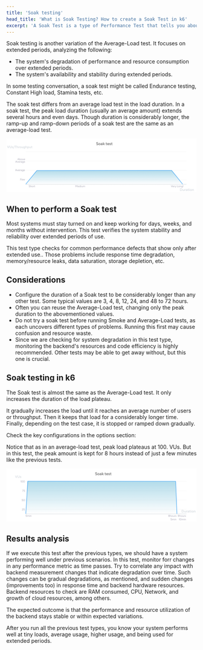 ```yaml
---
title: 'Soak testing'
head_title: 'What is Soak Testing? How to create a Soak Test in k6'
excerpt: 'A Soak Test is a type of Performance Test that tells you about the reliability and performance of your system over an extended period of time. Let’s see an example.'
---
```


Soak testing is another variation of the Average-Load test. It focuses on extended periods, analyzing the following: 

* The system's degradation of performance and resource consumption over extended periods.
* The system's availability and stability during extended periods.

In some testing conversation, a soak test might be called Endurance testing, Constant High load, Stamina tests, etc.

The soak test differs from an average load test in the load duration. In a soak test, the peak load duration (usually an average amount) extends several hours and even days.
Though duration is considerably longer, the ramp-up and ramp-down periods of a soak test are the same as an average-load test.

![Overview of a soak test](images/chart-soak-test-overview.png)

## When to perform a Soak test

Most systems must stay turned on and keep working for days, weeks, and months without intervention. This test verifies the system stability and reliability over extended periods of use. 

This test type checks for common performance defects that show only after extended use.. Those problems include response time degradation, memory/resource leaks, data saturation, storage depletion, etc.


## Considerations

* Configure the duration of a Soak test to be considerably longer than any other test. Some typical values are 3, 4, 8, 12, 24, and 48 to 72 hours.
* Often you can reuse the Average-Load test, changing only the peak duration to the abovementioned values.
* Do not try a soak test before running Smoke and Average-Load tests, as each uncovers different types of problems. Running this first may cause confusion and resource waste.
* Since we are checking for system degradation in this test type, monitoring the backend's resources and code efficiency is highly recommended. Other tests may be able to get away without, but this one is crucial.


## Soak testing in k6

The Soak test is almost the same as the Average-Load test. It only increases the duration of the load plateau. 

It gradually increases the load until it reaches an average number of users or throughput. Then it keeps that load for a considerably longer time. Finally, depending on the test case, it is stopped or ramped down gradually.

Check the key configurations in the options section:

Notice that as in an average-load test, peak load plateaus at 100. VUs. But in this test, the peak amount is kept for 8 hours instead of just a few minutes like the previous tests.

![The shape of the soak test as configured in the preceding script](images/chart-soak-test-k6-script-example.png)

## Results analysis

If we execute this test after the previous types, we should have a system performing well under previous scenarios. In this test, monitor forr changes in any performance metric as time passes. Try to correlate any impact with backend measurement changes that indicate degradation over time. Such changes can be gradual degradations, as mentioned, and sudden changes (improvements too) in response time and backend hardware resources. Backend resources to check are RAM consumed, CPU, Network, and growth of cloud resources, among others.

The expected outcome is that the performance and resource utilization of the backend stays stable or within expected variations.

After you run all the previous test types, you know your system performs well at tiny loads, average usage, higher usage, and being used for extended periods.

